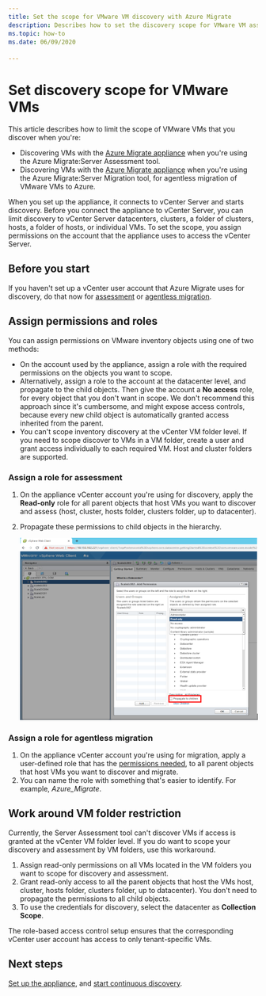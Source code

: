 ```yaml
---
title: Set the scope for VMware VM discovery with Azure Migrate
description: Describes how to set the discovery scope for VMware VM assessment and migration with Azure Migrate.
ms.topic: how-to
ms.date: 06/09/2020

---
```


# Set discovery scope for VMware VMs

This article describes how to limit the scope of VMware VMs that you discover when you're:

- Discovering VMs with the [Azure Migrate appliance](migrate-appliance-architecture.md) when you're using the Azure Migrate:Server Assessment tool.
- Discovering VMs with the [Azure Migrate appliance](migrate-appliance-architecture.md) when you're using the Azure Migrate:Server Migration tool, for agentless migration of VMware VMs to Azure.

When you set up the appliance, it connects to vCenter Server and starts discovery. Before you connect the appliance to vCenter Server, you can limit discovery to vCenter Server datacenters, clusters, a folder of clusters, hosts, a folder of hosts, or individual VMs. To set the scope, you assign permissions on the account that the appliance uses to access the vCenter Server.

## Before you start

If you haven't set up a vCenter user account that Azure Migrate uses for discovery, do that now for [assessment](tutorial-prepare-vmware.md#set-up-permissions-for-assessment) or [agentless migration](tutorial-prepare-vmware.md#set-up-permissions-for-agentless-migration).


## Assign permissions and roles

You can assign permissions on VMware inventory objects using one of two methods:

- On the account used by the appliance, assign a role with the required permissions on the objects you want to scope.
- Alternatively, assign a role to the account at the datacenter level, and propagate to the child objects. Then give the account a **No access** role, for every object that you don't want in scope. We don't recommend this approach since it's cumbersome, and might expose access controls, because every new child object is automatically granted access inherited from the parent.
- You can't scope inventory discovery at the vCenter VM folder level. If you need to scope discover to VMs in a VM folder, create a user and grant access individually to each required VM. Host and cluster folders are supported.


### Assign a role for assessment

1. On the appliance vCenter account you're using for discovery, apply the **Read-only** role for all parent objects that host VMs you want to discover and assess (host, cluster, hosts folder, clusters folder, up to datacenter).
2. Propagate these permissions  to child objects in the hierarchy.

    ![Assign permissions](./media/tutorial-assess-vmware/assign-perms.png)

### Assign a role for agentless migration

1. On the appliance vCenter account you're using for migration, apply a user-defined role that has the [permissions needed](migrate-support-matrix-vmware-migration.md#hypervisor-requirements-agentless), to all parent objects that host VMs you want to discover and migrate.
2. You can name the role with something that's easier to identify. For example, <em>Azure_Migrate</em>.

## Work around VM folder restriction

Currently, the Server Assessment tool can't discover VMs if access is granted at the vCenter VM folder level. If you do want to scope your discovery and assessment by VM folders, use this workaround.

1. Assign read-only permissions on all VMs located in the VM folders you want to scope for discovery and assessment.
2. Grant read-only access to all the parent objects that host the VMs host, cluster, hosts folder, clusters folder, up to datacenter). You don't need to propagate the permissions to all child objects.
3. To use the credentials for discovery, select the datacenter as **Collection Scope**.


The role-based access control setup ensures that the corresponding vCenter user account has access to only tenant-specific VMs.


## Next steps

[Set up the appliance](how-to-set-up-appliance-vmware.md), and [start continuous discovery](how-to-set-up-appliance-vmware.md#start-continuous-discovery-by-providing-vcenter-server-and-vm-credential).
